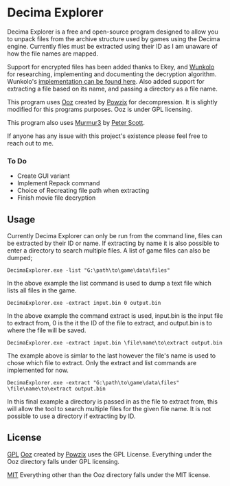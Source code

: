 
# Decima Explorer


Decima Explorer is a free and open-source program designed to allow you to unpack files from the archive structure used by games using the Decima engine. Currently files must be extracted using their ID as I am unaware of how the file names are mapped.

Support for encrypted files has been added thanks to Ekey, and [Wunkolo](https://github.com/Wunkolo) for researching, implementing and documenting the decryption algorithm. Wunkolo's [implementation can be found here](https://github.com/Wunkolo/DecimaTools). Also added support for extracting a file based on its name, and passing a directory as a file name.

This program uses [Ooz](https://github.com/powzix/ooz) created by [Powzix](https://github.com/powzix) for decompression. It is slightly modified for this programs purposes. Ooz is under GPL licensing.

This program also uses [Murmur3](https://github.com/PeterScott/murmur3) by [Peter Scott](https://github.com/PeterScott).

If anyone has any issue with this project's existence please feel free to reach out to me.

### To Do
 - Create GUI variant
 - Implement Repack command
 - Choice of Recreating file path when extracting
 - Finish movie file decryption

##  Usage

Currently Decima Explorer can only be run from the command line, files can be extracted by their ID or name. If extracting by name it is also possible to enter a directory to search multiple files. A list of game files can also be dumped;

```
DecimaExplorer.exe -list "G:\path\to\game\data\files"
```
In the above example the list command is used to dump a text file which lists all files in the game.

```
DecimaExplorer.exe -extract input.bin 0 output.bin
```
In the above example the command extract is used, input.bin is the input file to extract from, 0 is the it the ID of the file to extract, and output.bin is to where the file will be saved.

```
DecimaExplorer.exe -extract input.bin \file\name\to\extract output.bin
```
The example above is simlar to the last however the file's name is used to chose which file to extract. Only the extract and list commands are implemented for now.


```
DecimaExplorer.exe -extract "G:\path\to\game\data\files" \file\name\to\extract output.bin
```
In this final example a directory is passed in as the file to extract from, this will allow the tool to search multiple files for the given file name. It is not possible to use a directory if extracting by ID.
## License
[GPL](ooz/LICENSE.md)
[Ooz](https://github.com/powzix/ooz) created by [Powzix](https://github.com/powzix) uses the GPL License. Everything under the Ooz directory falls under GPL licensing.

[MIT](LICENSE.md)
Everything other than the Ooz directory falls under the MIT license.